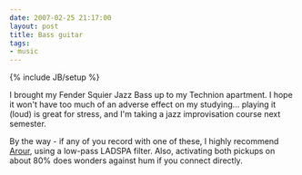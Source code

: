 ```yaml
---
date: 2007-02-25 21:17:00
layout: post
title: Bass guitar
tags:
- music
---
```

{% include JB/setup %}

I brought my Fender Squier Jazz Bass up to my Technion apartment. I hope it
won't have too much of an adverse effect on my studying... playing it (loud) is
great for stress, and I'm taking a jazz improvisation course next semester.

By the way - if any of you record with one of these, I highly recommend
[Arour](http://ardour.org), using a low-pass LADSPA filter. Also, activating
both pickups on about 80% does wonders against hum if you connect directly.
